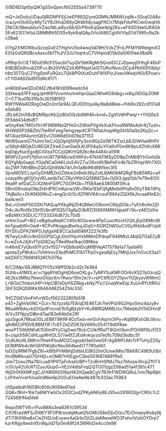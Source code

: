 0/BD8DSpt0yQIK1gSSvQpvcfb02555a4739770

mQ+JsDojtuUDau0jRIDNPFEjUwEP992j2ymG0MNJMMW/zq9k+SSra02A8o/caJynOtx6Sy46yTzY8JXhqD66yQK6bfdjvsagFNCn7MqkFduPKCwiGwqHXZNiCK/9beubIsxVZwcNtLw6yxS6/IDrP9mEqQeeIbIg2Ks+eF93O3ektUK6Gk5Ev623O7aYpLQ8MMNi5DS5v9yk8qlQAyJVtclA8ECgtAVVtpD1d7995c9a2bc08a6

t/iYg21rMOWbuSzzqGoE2THgfvU5e4wsq1aD9H/VzkZ1FnLPFMYWReigmX3ES1zGdQR0BcsAaxu5b1ThJ/V3JU1xqntuC7VHqmdO5b0a10610ee38a96

off9qrSrCiET9DoEtRcP25acbV1uyQVSbKRgMr5QveIDCZJDpwyj0HhgF4BxPK9ElBDk8IxubZ0P+c4h20VWjZzlU6PNqeUsIGTUKv/NvxcDCp4PbIIX91/8dy/t4tz35TQuCZYrgSmiFyRQzc7l2k8PGtXutDuhFWXPIzJ/vecHKeqVK0/EPoarvvTYI04802bd5f5d6c6171

enR0bEweQDoDMZJfb4181d099eedc64
SSHwqd7lFFxpgJpHKR1Vvvmhv/mkfqoQaaCNfwKO8dbg+ix8qJ9DGp2OMlC+CT1ku0fb31fa3c2b158f9f2
RWYNWa4l2RxgOwDn2mSk9ALQFJ0Df/qulAy/8a6d8kIe+/hibRx292cd117a9e0eb80
JRLb62mX8vBQM9pcKb2jzBIsOQvbdWhM+kmd+ZgXtVdHPwq/++YllQ0a30f3dd434dbdf7
w0nyKek7MOcfIrrXF96NINxQfYeGvZi8IwPVgVkXukFhvoRWMsAdrrKjTuzh+XHWdl5P26BZbI/7lwRhFzeg7emgzep4CRTN0aUnqpWgGkIS0aQs2Kyj2c+rM7Jkaz9X4ynhtQEEvC5066d50d29a37153
WhBSswmG7HJntr1ieCJGjOlpItjSIfIjPy3xm90pZe1WTKZsrLbE/DWHwtRHfVu/S6tjh4BDjkDU8EQXZXwE2oeGla0LKUP04qScYFaIfoP5m9KBplJfZhKcX6RkqDqjyKucEgx8jCiGtzaTCCzjQIKrhQ82bc8e4484ca15f8
BRWVZymPj7tjfon/vU977jKMjUwEtWFd+67khEFMSyDD8pZnMbBYtrGsfsSkKQYgMp0ueyLYGpjNCa0iAKLdvEAVZ7u/26vsW/BbPeFir4k7bZRHqzWh7XGi4cZWF7WrBRmZQlUGjh9Wb74rUfn1a8b96d98f5ec3f5
SjceM05lCLzpOyDhMB2sGZtbtw2s8wb36yZxtL6jMt0bMQRgFBs8l5MQ+wfszavpI6cgKSjOqVKLaetjbTsCZRyVlfIbGQSNMZSd+Oj0t3Jgq0bb7e79e4f209ea9f
wfDaCZcX2AtnFGIPC7GOIH2b+7f584ae438004f39ca
0RmG6nsbaO9p2t4rdf1lCmKpvw2W+fIIKw1EbFQfgMeIbl9Yq9n0XyT8874PqTAjBa5c+Dt/KN50IKoZ+engQc0/Oc6ZfWV84rcxuFB8AzZQlXNiJhcaa6fe82cba4cee3
BxL+t2mkPS030Xl7tAQupYKkglNj/D4QMwUO6oimC6tjqDGk+FyEh9oXeZjDO4cJb/RnI9z3SH5UbrdPSQ5/I3g8pD3kRZl3tS6XM6KHjpakF/5k+zAEOzIhswBzMX/30DLlC71133334d872c70d5
uHmr2uuP+BlZ+eBgduaNq6CV40c80Qxww4PpCuucIttsvH2QILjEpO6MtcBltmTguebWvOw8+9CPvPAngpuBwHujJDqG+6S9fZhWGuCVGy9Hd4odFUp6l0YSf/uDFK2WPDJqfgailtE8CCa3a9586f2227e3fb
W7wyCo6Uv8nGGGPQCgLl0m1YqcHzMWmDPdopF946MtzLMqIQ7OaEZyBh+wZxAJ3jXvfTpQWZayT8ed9ee1bac08f8ea
m46mE7yQbn97Fyt3v15S7+VQblbd4DcjMtBVejA17579a1a77aafa60
apntaZyP8h4cv7nhIHrsvS1pdfhMCFR/tTPpOvgeq6jEzy7MhjUxs7nGvcX3az1bd2XiFC7668f4526f7c076a

6/CZlMp/SRJ8MQ1Y05zX8ff50b2cd2c7e364
0Uhb+A1MOLe/+c1gqRYdOgHjG6oeOXLg+7yMIYSuKMFOOr6cK527p0zcqQ4E2kx3MNz7tkwxGVpc9/v7Kwsr15hr2e/V+rsPC9fEGYZ0pviYlZjkyovWMmCL+W3zCfmkoUHP+HpCIB1xDyHSZRkg+kNy7Fz//2/uqWwEqLXuUvRYUtRIilJ3hF3Q9QSWKkX64644825421dc330

1HCZ0tEVlmFhfvrW5cf562322891b518
e45+ZghVb0NC+DJr+1tLfyzsfp7E8/qDIE46TJh7teVPd/9G2HpxSmz4azy8vR6uaW6dq+kdOQydFncnd/1kSgBjtybY+KuR8lRQM86Ltcc7Mwbb2hTdGHvdf4/Vv2FNjzyD8brd7aa182e64b0e29f
ypzSgoA7MoaOGLzEB8TBKRF4Oz5xd+mrGvhAq/m3tPy+Kql8fjKshQILttkvuq6dMZzPIDVE8BM7tF/7vEFZeDZDK7pV669c054179d0f8ae
woxPT5WdtNfxK15XImRYyCIg0we78clcCUIkffRsfT9iGrtObm/PO/tWf0LrFD38+zspGl59CdHLupRHtOLS7/w6fZJEd4nkqvzd7e0fc709d3bdbc5f
1/c8UkUIlLSMtrn7theHFbuMO2CxgrpbI3eiGvmGF/4g8WFLMcTrP7vHyZ2SytX3MfWb4cWiG61PtKij9o1feu564bed177780a561
IoDZq1RIM7FgbZ6I+kBfbPVM8IqDdtIsUDBG2lmOUxwlMto7BkK8C49E9J0bIfm/BM6kvaG7GH4jt+oOMR7H0EgjvCSbe5516874891ffa0
J/m72osu2Na78/cua81lP9TpFnksbUBP+TzoBnHSfMJ7Isz7bhojw3hcpZfhT3/cGUy42UlcRTlZuvJQupG+hEzV4dIsFvql2QTO01zgzZ06ad51a4f381c471
WjDh0t9XMFzgCJ/HI8NXtI2ll6pHK2IlQae8CgV7R3trFWDWQRuLfvm7ApRjbtLzP4wVvaHUua0/dNw9p2GDuEOwAw8b487b333ac75963

//tSpalbdh16I59fc606c9068e97ed
GQK+fRnI+1hkTa6NfYwbOx2l02CjvdZPKyANFp8EJS5vo291RGSjyrCR0c7c27245681f4a5fe6

6squ5WTV8+rPuvB88a3ea6361c59534
CXVErpsWFSJD6KY3FOP8roodqMuetZbGMUS8eDljvDtzu7E/Omqsy6IxbyNjdTiT8tXNha8xCwZHSUoEuywxAaQrbrDjt2LdaMwxeWO3FohxtVizbOYDrp7kzrKRgyIbeshXEri8qJsDTp0mA9f242896d2e4cc0e98

